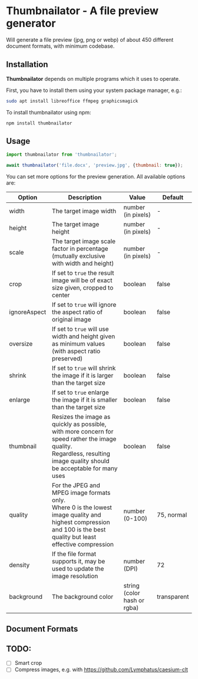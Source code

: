 # Thumbnailator - A file preview generator

Will generate a file preview (jpg, png or webp) of about 450 different document formats, with minimum codebase.

## Installation

**Thumbnailator** depends on multiple programs which it uses to operate.

First, you have to install them using your system package manager, e.g.:

```bash
sudo apt install libreoffice ffmpeg graphicsmagick
```

To install thumbnailator using npm:

```
npm install thumbnailator
```

## Usage

```javascript
import thumbnailator from 'thumbnailator';

await thumbnailator('file.docx', 'preview.jpg', {thumbnail: true});
```

You can set more options for the preview generation. All available options are:

| Option       | Description                                                                                                                                                                 | Value                       | Default     |
|--------------|-----------------------------------------------------------------------------------------------------------------------------------------------------------------------------|-----------------------------|-------------|
| width        | The target image width                                                                                                                                                      | number (in pixels)          | -           |
| height       | The target image height                                                                                                                                                     | number (in pixels)          | -           |
| scale        | The target image scale factor in percentage (mutually exclusive with width and height)                                                                                      | number (in pixels)          | -           |
| crop         | If set to `true` the result image will be of exact size given, cropped to center                                                                                            | boolean                     | false       |
| ignoreAspect | If set to `true` will ignore the aspect ratio of original image                                                                                                             | boolean                     | false       |
| oversize     | If set to `true` will use width and height given as minimum values (with aspect ratio preserved)                                                                            | boolean                     | false       |
| shrink       | If set to `true` will shrink the image if it is larger than the target size                                                                                                 | boolean                     | false       |
| enlarge      | If set to `true` enlarge the image if it is smaller than the target size                                                                                                    | boolean                     | false       |
| thumbnail    | Resizes the image as quickly as possible, with more concern for speed rather the image quality. <br/>Regardless, resulting image quality should be acceptable for many uses | boolean                     | false       |
| quality      | For the JPEG and MPEG image formats only. <br/>Where 0 is the lowest image quality and highest compression and 100 is the best quality but least effective compression      | number (0-100)              | 75, normal  |
| density      | If the file format supports it, may be used to update the image resolution                                                                                                  | number (DPI)                | 72          |
| background   | The background color                                                                                                                                                        | string (color hash or rgba) | transparent |

## Document Formats

## TODO:
- [ ] Smart crop
- [ ] Compress images, e.g. with https://github.com/Lymphatus/caesium-clt
